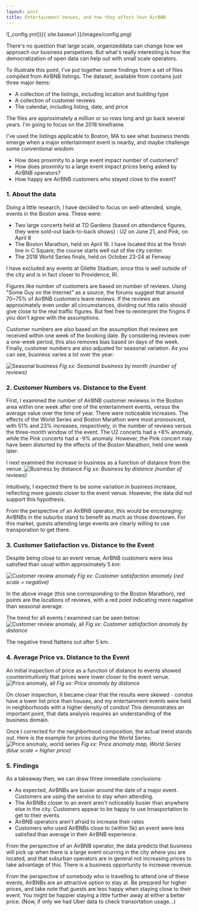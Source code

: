 ```yaml
---
layout: post
title: Entertainment Venues, and how they affect Your AirBNB
---
```




![_config.yml]({{ site.baseurl }}/images/config.png)




There's no question that large scale, organizeddata can change how we approach our business perspetives.  But what's really interesting
is how the democratization of open data can help out with small scale operators.

To illustrate this point, I've put together some findings from a set of files compiled from AirBNB listings.  The dataset, available from <here>
contains just three major items:
 - A collection of the listings, including location and building type
 - A collection of customer reviews
 - The calendar, including listing, date, and price
 
The files are approximately a million or so rows long and go back several years.  I'm going to focus on the 2018 timeframe.
 
I've used the listings applicable to Boston, MA to see what business trends emerge when a major entertainment event is nearby, and maybe challenge some conventional wisdom:
 - How does proximity to a large event impact number of customers?
 - How does proximity to a large event impact prices being asked by AirBNB operators?
 - How happy are AirBNB customers who stayed close to the event?
 
### 1.  About the data

Doing a little research, I have decided to focus on well-attended, single, events in the Boston area.  These were:
 - Two large concerts held at TD Gardens (based on attendance figures, they were sold-out back-to-back shows) : U2 on June 21, and Pink, on April 8
 - The Boston Marathon, held on April 16.  I have located this at the finish line in C Square; the course starts well out of the city center.
 - The 2018 World Series finals, held on October 23-24 at Fenway
 
I have excluded any events at Gilette Stadium, since this is well outside of the city and is in fact closer to Providence, RI.
 
Figures like number of customers are based on number of reviews.  Using "Some Guy on the Internet" as a source, the forums suggest that around 70~75% of AirBNB customers leave reviews.  If the reviews are approximately even under all circumstances, dividing out htis ratio should give close to the real traffic figures.  But feel free to reinterpret the fingins if you don't agree with the assumptions.

Customer numbers are also based on the assumption that reviews are received within one week of the booking date.  By considering reviews over a one-week period, this also removes bias based on days of the week.  Finally, customer numbers are also adjusted for seasonal variation.  As you can see, business varies a lot over the year:

![Seasonal business](https://ismith1024.github.io/images/seasonal_guests.png)
*Fig xx: Seasonal business by month (number of reviews)*
 
### 2.  Customer Numbers vs. Distance to the Event

First, I examined the number of AirBNB customer reviewss in the Boston area within one week after one of the entertainment events, versus the average value over the time of year.  There were noticeable increases.  The effects of the World Series and Boston Marathon were most pronounced, with 51% and 23% increases, respectively, in the number of reviews versus the three-month window of the event.  The U2 concerts had a +8% anomaly, while the Pink concerts had a -9% anomaly.  However, the Pink concert may have been distorted by the effects of the Boston Marathon, held one week later.

I next examined the increase in business as a function of distance from the venue.
![Business by distance](https://ismith1024.github.io/images/guests_by_distance.png)
*Fig xx: Business by distance (number of reviews)*

Intuitively, I expected there to be some variation in business increase, reflecting more guiests closer to the event venue.  However, the data did not support this hypothesis.  

From the perspective of an AirBNB operator, this would be encouraging: AirBNBs in the suburbs stand to benefit as much as those downtown.  For this market, guests attending large events are clearly willing to use transporation to get there.

### 3.  Customer Satisfaction vs. Distance to the Event

Despite being close to an event venue, AirBNB customers were less satisfied than usual within approximately 5 km:

![Customer review anomaly](https://ismith1024.github.io/images/boston_marathon_sentiment_anomaly.png)
*Fig xx: Customer satisfaction anomaly (red scale = negative)*

In the above image (this one corresponding to the Boston Marathon), red points are the locations of reviews, with a red point indicating more nagative than seasonal average.

The trend for all events I examined can be seen below:
![Customer review anomaly, all](https://ismith1024.github.io/images/sent_by_distance.png)
*Fig xx: Customer satisfaction anomaly by distance*

The negative trend flattens out after 5 km.


### 4.  Average Price vs. Distance to the Event
An initial inspection of price as a function of distance to events showed counterintuitively that prices were lower closer to the event venue.  
![Price anomaly, all](https://ismith1024.github.io/images/price_dist_wrong.png)
*Fig xx: Price anomaly by distance*

On closer inspection, it became clear that the results were skewed - condos have a lower list price than houses, and my entertainment events were held in neighborhoods with a higher density of condos!  This demonstrates an important point, that data analysis requires an understanding of the business domain.

Once I corrected for the neighborhood composition, the actual trend stands out.  Here is the example for prices during the World Series:
![Price anomaly, world series](https://ismith1024.github.io/images/price_map.png)
*Fig xx: Price anomaly map, World Series (blue scale = higher price)*


### 5.  Findings
As a takeaway then, we can draw three immediate conclusions:

 - As expected, AirBNBs are busier around the date of a major event.  Customers are using the service to stay when attending.
 - The AirBNBs closer to an event aren't noticeably busier than anywhere else in the city.  Customers appear to be happy to use trnasportation to get to their events
 - AirBNB operators aren't afraid to increase their rates
 - Customers who used AirBNBs close to (within 5k) an event were less satisfied than average in their AirBNB experience.

From the perspective of an AirBNB operator, the data predicts that business will pick up when there is a large event ocurring in the city where you are located, and that suburban operators are in general not increasing prices to take advantage of this.  There is a business opportunity to increase revenue.

From the perspective of somebody who is travelling to attend one of these events, AirBNBs are an attractive option to stay at.  Be prepared for higher prices, and take note that guests are less happy when staying close to their event.  You might be happier staying a little further away at either a better price.  (Now, if only we had Uber data to check transortation usage...)

<!--- % Next you can update your site name, avatar and other options using the _config.yml file in the root of your repository (shown below).

The easiest way to make your first post is to edit this one. Go into /_posts/ and update the Hello World markdown file. For more instructions head over to the [Jekyll Now repository](https://github.com/barryclark/jekyll-now) on GitHub.% -->